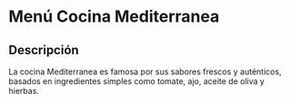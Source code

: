 # Menú Cocina Mediterranea

## Descripción
La cocina Mediterranea es famosa por sus sabores frescos y auténticos, basados en ingredientes simples como tomate, ajo, aceite de oliva y hierbas.